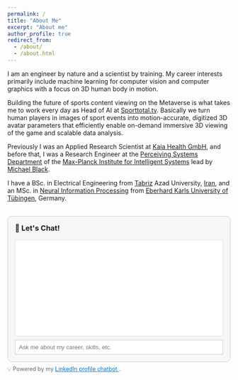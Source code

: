 ```yaml
---
permalink: /
title: "About Me"
excerpt: "About me"
author_profile: true
redirect_from: 
  - /about/
  - /about.html
---
```


I am an engineer by nature and a scientist by training. My career interests primarily include machine learning for computer vision and computer graphics with a focus on 3D human body in motion.

Building the future of sports content viewing on the Metaverse is what takes me to work every day as Head of AI at [Sporttotal.tv](https://sporttotal.tv/). Basically we turn human players in images of sport events into motion-accurate, digitized 3D avatar parameters that efficiently enable on-demand immersive 3D viewing of the game and scalable data analysis.

Previously I was an Applied Research Scientist at [Kaia Health GmbH](https://kaiahealth.com/), and before that, I was a Research Engineer at the  [Perceiving Systems Department](https://www.youtube.com/user/BlackAtBrown) of the [Max-Planck Institute for Intelligent Systems](https://www.is.mpg.de/) lead by [Michael Black](https://ps.is.tuebingen.mpg.de/person/black).

I have a BSc. in Electrical Engineering from [Tabriz](https://www.youtube.com/watch?v=OWb1yP-KpMc) Azad University, [Iran](https://www.youtube.com/watch?v=CuITzmlIvbc), and an MSc. in [Neural Information Processing](https://www.neuroschool-tuebingen.de/master/neural-inf-process/) 
from [Eberhard Karls University of Tübingen](https://www.neuroschool-tuebingen.de/), Germany.

<div id="chat-container" style="max-width: 600px; margin-top: 2rem; padding: 1rem; border: 1px solid #ccc; border-radius: 10px; background: #f7f7f7;">
  <h3 style="margin-top: 0;">💬 Let's Chat! </h3>
  <div id="chat-box" style="height: 200px; overflow-y: auto; background: white; padding: 0.5rem; border: 1px solid #ddd;"></div>
  <input type="text" id="user-input" placeholder="Ask me about my career, skills, etc." style="width: 100%; padding: 0.5rem; margin-top: 0.5rem; border: 1px solid #ccc;">
</div>

<script type="module">
  import { Client } from "https://esm.sh/@gradio/client";

  (async () => {
    const chatBox = document.getElementById("chat-box");
    const userInput = document.getElementById("user-input");
    let messages = [];

    const client = await Client.connect("nghorbani/linkedin_profile_chatbot");

    function appendMessage(role, content) {
      const el = document.createElement("div");
      el.innerHTML = `<strong>${role === "user" ? "You" : "Nima"}:</strong> ${content}`;
      el.style.margin = "0.5rem 0";
      chatBox.appendChild(el);
      chatBox.scrollTop = chatBox.scrollHeight;
    }

    userInput.addEventListener("keypress", async function (e) {
      if (e.key === "Enter" && userInput.value.trim() !== "") {
        const userMessage = {
          role: "user",
          content: userInput.value.trim()
        };

        appendMessage("user", userMessage.content);
        messages.push(userMessage);
        userInput.value = "";

        try {
          const result = await client.predict("/chat", {
            messages: messages
          });

          const botMessage = result.data; // { role: "assistant", content: "..." }
          messages.push(botMessage);
          appendMessage("assistant", botMessage.content);
        } catch (err) {
          console.error("Chatbot error:", err);
          appendMessage("assistant", "⚠️ Error reaching the chatbot.");
        }
      }
    });
  })();
</script>


<p style="font-size: 0.9em; color: #666; text-align: left; margin-top: 0.5rem;">
  💡 Powered by my 
  <a href="https://github.com/nghorbani/linkedin_profile_chatbot/" target="_blank" style="color: #007acc;">
    LinkedIn profile chatbot
  </a>.
</p>
